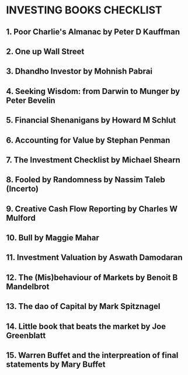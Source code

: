 # INVESTING BOOKS CHECKLIST

## 1. Poor Charlie's Almanac by Peter D Kauffman
## 2. One up Wall Street
## 3. Dhandho Investor by Mohnish Pabrai
## 4. Seeking Wisdom: from Darwin to Munger by Peter Bevelin
## 5. Financial Shenanigans by Howard M Schlut
## 6. Accounting for Value by Stephan Penman
## 7. The Investment Checklist by Michael Shearn
## 8. Fooled by Randomness by Nassim Taleb (Incerto)
## 9. Creative Cash Flow Reporting by Charles W Mulford
## 10. Bull by Maggie Mahar
## 11. Investment Valuation by Aswath Damodaran
## 12. The (Mis)behaviour of Markets by Benoit B Mandelbrot
## 13. The dao of Capital by Mark Spitznagel
## 14. Little book that beats the market by Joe Greenblatt
## 15. Warren Buffet and the interpreation of final statements by Mary Buffet
